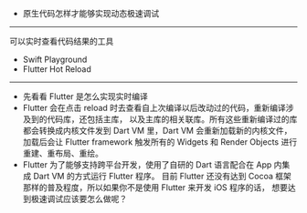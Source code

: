- 原生代码怎样才能够实现动态极速调试

---

可以实时查看代码结果的工具

- Swift Playground
- Flutter Hot Reload

---

- 先看看 Flutter 是怎么实现实时编译
- Flutter 会在点击 reload 时去查看自上次编译以后改动过的代码，重新编译涉及到的代码库，还包括主库，
以及主库的相关联库。所有这些重新编译过的库都会转换成内核文件发到 Dart VM 里，Dart VM 会重新加载新的内核文件，
加载后会让 Flutter framework 触发所有的 Widgets 和 Render Objects 进行重建、重布局、重绘。
- Flutter 为了能够支持跨平台开发，使用了自研的 Dart 语言配合在 App 内集成 Dart VM 的方式运行 Flutter 程序。
目前 Flutter 还没有达到 Cocoa 框架那样的普及程度，所以如果你不是使用 Flutter 来开发 iOS 程序的话，
想要达到极速调试应该要怎么做呢？